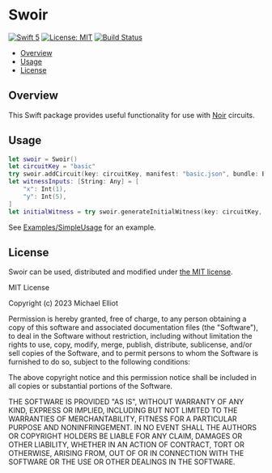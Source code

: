 # Swoir

[![Swift 5](https://img.shields.io/badge/Swift-5-blue.svg)](https://developer.apple.com/swift/)
[![License: MIT](https://img.shields.io/badge/License-MIT-yellow.svg)](https://opensource.org/licenses/MIT)
[![Build Status](https://github.com/michaelelliot/swoir/actions/workflows/swift.yml/badge.svg)](https://github.com/michaelelliot/swoir/actions/workflows/swift.yml)

* [Overview](#overview)
* [Usage](#usage)
* [License](#license)

## <a name="overview">Overview</a>

This Swift package provides useful functionality for use with [Noir][noir] circuits.

[noir]: https://www.noir-lang.org

## <a name="usage">Usage</a>

```swift
let swoir = Swoir()
let circuitKey = "basic"
try swoir.addCircuit(key: circuitKey, manifest: "basic.json", bundle: Bundle.module)
let witnessInputs: [String: Any] = [
    "x": Int(1),
    "y": Int(5),
]
let initialWitness = try swoir.generateInitialWitness(key: circuitKey, inputs: witnessInputs)
```

See [Examples/SimpleUsage](./Examples/SimpleUsage/Sources/SimpleUsage/main.swift) for an example.

## <a name="license">License</a>

Swoir can be used, distributed and modified under [the MIT license](https://opensource.org/licenses/MIT).

MIT License

Copyright (c) 2023 Michael Elliot

Permission is hereby granted, free of charge, to any person obtaining a copy
of this software and associated documentation files (the "Software"), to deal
in the Software without restriction, including without limitation the rights
to use, copy, modify, merge, publish, distribute, sublicense, and/or sell
copies of the Software, and to permit persons to whom the Software is
furnished to do so, subject to the following conditions:

The above copyright notice and this permission notice shall be included in all
copies or substantial portions of the Software.

THE SOFTWARE IS PROVIDED "AS IS", WITHOUT WARRANTY OF ANY KIND, EXPRESS OR
IMPLIED, INCLUDING BUT NOT LIMITED TO THE WARRANTIES OF MERCHANTABILITY,
FITNESS FOR A PARTICULAR PURPOSE AND NONINFRINGEMENT. IN NO EVENT SHALL THE
AUTHORS OR COPYRIGHT HOLDERS BE LIABLE FOR ANY CLAIM, DAMAGES OR OTHER
LIABILITY, WHETHER IN AN ACTION OF CONTRACT, TORT OR OTHERWISE, ARISING FROM,
OUT OF OR IN CONNECTION WITH THE SOFTWARE OR THE USE OR OTHER DEALINGS IN THE
SOFTWARE.
